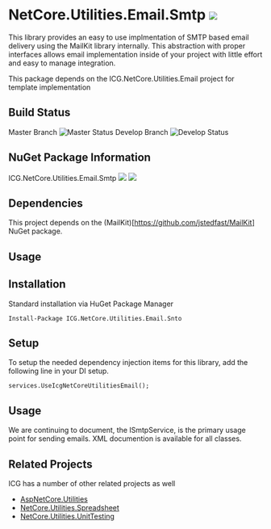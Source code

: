 # NetCore.Utilities.Email.Smtp ![](https://img.shields.io/github/license/iowacomputergurus/netcore.utilities.email.smtp.svg)
This library provides an easy to use implmentation of SMTP based email delivery using the MailKit library internally.  This abstraction with proper interfaces allows email implementation inside of your project with little effort and easy to manage integration.

This package depends on the ICG.NetCore.Utilities.Email project for template implementation 

## Build Status
Master Branch ![Master Status](https://iowacomputergurus.visualstudio.com/ICG%20Open%20Source/_apis/build/status/NetCore%20Utilities%20Email.Smtp?branchName=master)
Develop Branch ![Develop Status](https://iowacomputergurus.visualstudio.com/ICG%20Open%20Source/_apis/build/status/NetCore%20Utilities%20Email.Smtp?branchName=develop)


## NuGet Package Information
ICG.NetCore.Utilities.Email.Smtp ![](https://img.shields.io/nuget/v/icg.netcore.utilities.email.smtp.svg) ![](https://img.shields.io/nuget/dt/icg.netcore.utilities.email.smtp.svg)

## Dependencies
This project depends on the (MailKit)[https://github.com/jstedfast/MailKit] NuGet package. 

## Usage

## Installation
Standard installation via HuGet Package Manager
```
Install-Package ICG.NetCore.Utilities.Email.Snto
```

## Setup
To setup the needed dependency injection items for this library, add the following line in your DI setup.
```
services.UseIcgNetCoreUtilitiesEmail();
```

## Usage

We are continuing to document, the ISmtpService, is the primary usage point for sending emails.  XML documention is available for all classes.

## Related Projects

ICG has a number of other related projects as well

* [AspNetCore.Utilities](https://www.github.com/iowacomputergurus/aspnetcore.utilities)
* [NetCore.Utilities.Spreadsheet](https://www.github.com/iowacomputergurus/netcore.utilities.spreadsheet)
* [NetCore.Utilities.UnitTesting](https://www.github.com/iowacomputergurus/netcore.utilities.unittesting)